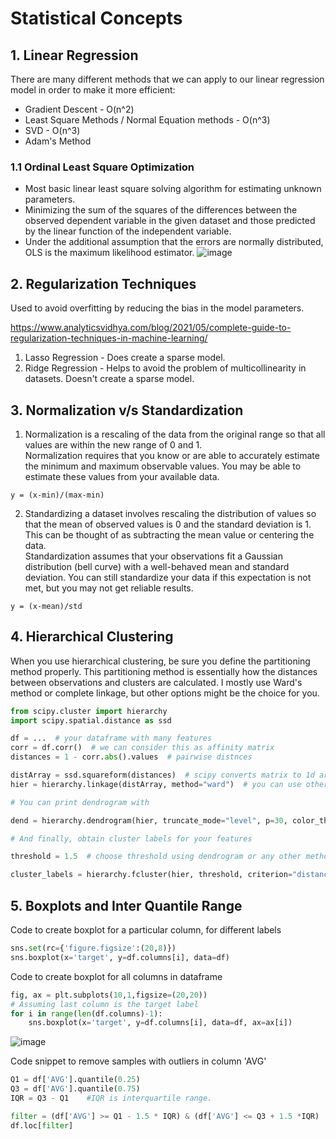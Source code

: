 # Statistical Concepts

## 1. Linear Regression
There are many different methods that we can apply to our linear regression model in order to make it more efficient: <br>
- Gradient Descent - O(n^2)
- Least Square Methods / Normal Equation methods - O(n^3)
- SVD - O(n^3)
- Adam's Method

### 1.1 Ordinal Least Square Optimization
- Most basic linear least square solving algorithm for estimating unknown parameters.
- Minimizing the sum of the squares of the differences between the observed dependent variable in the given dataset and those predicted by the linear function of the independent variable.
- Under the additional assumption that the errors are normally distributed, OLS is the maximum likelihood estimator.
![image](https://user-images.githubusercontent.com/33158202/144732739-0bf8727b-d6cb-4495-a95c-4b993ae4aa24.png)


## 2. Regularization Techniques

Used to avoid overfitting by reducing the bias in the model parameters.

https://www.analyticsvidhya.com/blog/2021/05/complete-guide-to-regularization-techniques-in-machine-learning/

1. Lasso Regression - Does create a sparse model.
2. Ridge Regression - Helps to avoid the problem of multicollinearity in datasets. Doesn't create a sparse model.

## 3. Normalization v/s Standardization
1. Normalization is a rescaling of the data from the original range so that all values are within the new range of 0 and 1. <br>
Normalization requires that you know or are able to accurately estimate the minimum and maximum observable values. You may be able to estimate these values from your available data.
```
y = (x-min)/(max-min)
```
2. Standardizing a dataset involves rescaling the distribution of values so that the mean of observed values is 0 and the standard deviation is 1.
This can be thought of as subtracting the mean value or centering the data. <br>
Standardization assumes that your observations fit a Gaussian distribution (bell curve) with a well-behaved mean and standard deviation. You can still standardize your data if this expectation is not met, but you may not get reliable results.
```
y = (x-mean)/std
```

## 4. Hierarchical Clustering
When you use hierarchical clustering, be sure you define the partitioning method properly. This partitioning method is essentially how the distances between observations and clusters are calculated. I mostly use Ward's method or complete linkage, but other options might be the choice for you.

```python
from scipy.cluster import hierarchy
import scipy.spatial.distance as ssd

df = ...  # your dataframe with many features
corr = df.corr()  # we can consider this as affinity matrix
distances = 1 - corr.abs().values  # pairwise distnces

distArray = ssd.squareform(distances)  # scipy converts matrix to 1d array
hier = hierarchy.linkage(distArray, method="ward")  # you can use other methods

# You can print dendrogram with

dend = hierarchy.dendrogram(hier, truncate_mode="level", p=30, color_threshold=1.5)

# And finally, obtain cluster labels for your features

threshold = 1.5  # choose threshold using dendrogram or any other method (e.g. quantile or desired number of features)

cluster_labels = hierarchy.fcluster(hier, threshold, criterion="distance")
```

## 5. Boxplots and Inter Quantile Range
Code to create boxplot for a particular column, for different labels
```python
sns.set(rc={'figure.figsize':(20,8)})
sns.boxplot(x='target', y=df.columns[i], data=df)
```
Code to create boxplot for all columns in dataframe
```python
fig, ax = plt.subplots(10,1,figsize=(20,20))
# Assuming last column is the target label
for i in range(len(df.columns)-1):
    sns.boxplot(x='target', y=df.columns[i], data=df, ax=ax[i])
```
![image](https://user-images.githubusercontent.com/33158202/128505131-0b5630aa-0c4d-4115-837a-475510df3e15.png)

Code snippet to remove samples with outliers in column 'AVG'
```python
Q1 = df['AVG'].quantile(0.25)
Q3 = df['AVG'].quantile(0.75)
IQR = Q3 - Q1    #IQR is interquartile range. 

filter = (df['AVG'] >= Q1 - 1.5 * IQR) & (df['AVG'] <= Q3 + 1.5 *IQR)
df.loc[filter]  
```
